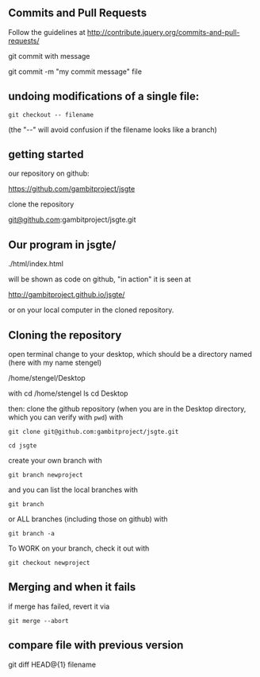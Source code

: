 ## Commits and Pull Requests

Follow the guidelines at
http://contribute.jquery.org/commits-and-pull-requests/

git commit with message

git commit -m "my commit message" file

## undoing modifications of a single file:

    git checkout -- filename

(the "--" will avoid confusion if the filename looks like a branch)

## getting started

our repository on github:

https://github.com/gambitproject/jsgte

clone the repository 

git@github.com:gambitproject/jsgte.git

## Our program in jsgte/

./html/index.html

will be shown as code on github, "in action" it is seen at

http://gambitproject.github.io/jsgte/

or on your local computer in the cloned repository.

Cloning the repository
----------------------

open terminal 
change to your desktop, which should be a directory
named (here with my name stengel)

/home/stengel/Desktop

with 
    cd /home/stengel
    ls
    cd Desktop

then: clone the github repository
(when you are in the Desktop directory, which you can verify
with `pwd`) with 

    git clone git@github.com:gambitproject/jsgte.git

    cd jsgte

create your own branch with

    git branch newproject

and you can list the local branches with

    git branch

or ALL branches (including those on github) with 

    git branch -a

To WORK on your branch, check it out with 

    git checkout newproject

## Merging and when it fails

if merge has failed, revert it via

    git merge --abort

## compare file with previous version
git diff HEAD@{1} filename
